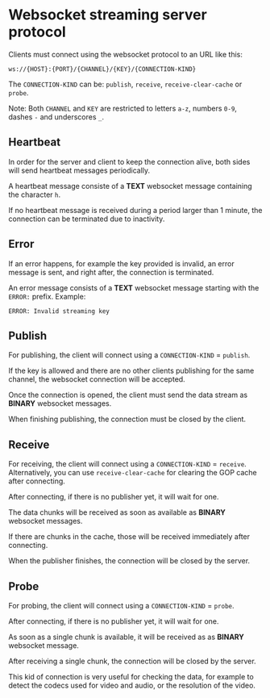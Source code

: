 # Websocket streaming server protocol

Clients must connect using the websocket protocol to an URL like this:
```
ws://{HOST}:{PORT}/{CHANNEL}/{KEY}/{CONNECTION-KIND}
```

The `CONNECTION-KIND` can be: `publish`, `receive`, `receive-clear-cache` or `probe`.

Note: Both `CHANNEL` and `KEY` are restricted to letters `a-z`, numbers `0-9`, dashes `-` and underscores `_`.

## Heartbeat

In order for the server and client to keep the connection alive, both sides will send heartbeat messages periodically.

A heartbeat message consiste of a **TEXT** websocket message containing the character `h`.

If no heartbeat message is received during a period larger than 1 minute, the connection can be terminated due to inactivity.

## Error

If an error happens, for example the key provided is invalid, an error message is sent, and right after, the connection is terminated.

An error message consists of a **TEXT** websocket message starting with the `ERROR:` prefix. Example:

```
ERROR: Invalid streaming key
```

## Publish

For publishing, the client will connect using a `CONNECTION-KIND` = `publish`.

If the key is allowed and there are no other clients publishing for the same channel, the websocket connection will be accepted.

Once the connection is opened, the client must send the data stream as **BINARY** websocket messages.

When finishing publishing, the connection must be closed by the client.

## Receive

For receiving, the client will connect using a `CONNECTION-KIND` = `receive`. Alternatively, you can use `receive-clear-cache` for clearing the GOP cache after connecting.

After connecting, if there is no publisher yet, it will wait for one.

The data chunks will be received as soon as available as **BINARY** websocket messages.

If there are chunks in the cache, those will be received immediately after connecting.

When the publisher finishes, the connection will be closed by the server.

## Probe

For probing, the client will connect using a `CONNECTION-KIND` = `probe`.

After connecting, if there is no publisher yet, it will wait for one.

As soon as a single chunk is available, it will be received as as **BINARY** websocket message.

After receiving a single chunk, the connection will be closed by the server.

This kid of connection is very useful for checking the data, for example to detect the codecs used for video and audio, or the resolution of the video.
